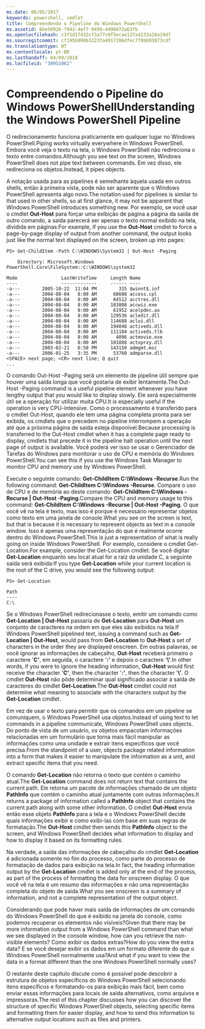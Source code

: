 ```yaml
---
ms.date: 06/05/2017
keywords: powershell, cmdlet
title: Compreendendo o Pipeline do Windows PowerShell
ms.assetid: 6be50926-7943-4ef7-9499-4490d72a63fb
ms.openlocfilehash: c3f1d17432cf3a77c0f5ecae137a4233a28a19d7
ms.sourcegitcommit: cf195b090b3223fa4917206dfec7f0b603873cdf
ms.translationtype: HT
ms.contentlocale: pt-BR
ms.lasthandoff: 04/09/2018
ms.locfileid: "30951062"
---
```

# <a name="understanding-the-windows-powershell-pipeline"></a><span data-ttu-id="0a7ed-103">Compreendendo o Pipeline do Windows PowerShell</span><span class="sxs-lookup"><span data-stu-id="0a7ed-103">Understanding the Windows PowerShell Pipeline</span></span>
<span data-ttu-id="0a7ed-104">O redirecionamento funciona praticamente em qualquer lugar no Windows PowerShell.</span><span class="sxs-lookup"><span data-stu-id="0a7ed-104">Piping works virtually everywhere in Windows PowerShell.</span></span> <span data-ttu-id="0a7ed-105">Embora você veja o texto na tela, o Windows PowerShell não redireciona o texto entre comandos.</span><span class="sxs-lookup"><span data-stu-id="0a7ed-105">Although you see text on the screen, Windows PowerShell does not pipe text between commands.</span></span> <span data-ttu-id="0a7ed-106">Em vez disso, ele redireciona os objetos.</span><span class="sxs-lookup"><span data-stu-id="0a7ed-106">Instead, it pipes objects.</span></span>

<span data-ttu-id="0a7ed-107">A notação usada para as pipelines é semelhante àquela usada em outros shells, então à primeira vista, pode não ser aparente que o Windows PowerShell apresenta algo novo.</span><span class="sxs-lookup"><span data-stu-id="0a7ed-107">The notation used for pipelines is similar to that used in other shells, so at first glance, it may not be apparent that Windows PowerShell introduces something new.</span></span> <span data-ttu-id="0a7ed-108">Por exemplo, se você usar o cmdlet **Out-Host** para forçar uma exibição de página a página da saída de outro comando, a saída parecerá ser apenas o texto normal exibido na tela, dividida em páginas:</span><span class="sxs-lookup"><span data-stu-id="0a7ed-108">For example, if you use the **Out-Host** cmdlet to force a page-by-page display of output from another command, the output looks just like the normal text displayed on the screen, broken up into pages:</span></span>

```
PS> Get-ChildItem -Path C:\WINDOWS\System32 | Out-Host -Paging

    Directory: Microsoft.Windows PowerShell.Core\FileSystem::C:\WINDOWS\system32

Mode                LastWriteTime     Length Name
----                -------------     ------ ----
-a---        2005-10-22  11:04 PM        315 $winnt$.inf
-a---        2004-08-04   8:00 AM      68608 access.cpl
-a---        2004-08-04   8:00 AM      64512 acctres.dll
-a---        2004-08-04   8:00 AM     183808 accwiz.exe
-a---        2004-08-04   8:00 AM      61952 acelpdec.ax
-a---        2004-08-04   8:00 AM     129536 acledit.dll
-a---        2004-08-04   8:00 AM     114688 aclui.dll
-a---        2004-08-04   8:00 AM     194048 activeds.dll
-a---        2004-08-04   8:00 AM     111104 activeds.tlb
-a---        2004-08-04   8:00 AM       4096 actmovie.exe
-a---        2004-08-04   8:00 AM     101888 actxprxy.dll
-a---        2003-02-21   6:50 PM     143150 admgmt.msc
-a---        2006-01-25   3:35 PM      53760 admparse.dll
<SPACE> next page; <CR> next line; Q quit
...
```

<span data-ttu-id="0a7ed-109">O comando Out-Host -Paging será um elemento de pipeline útil sempre que houver uma saída longa que você gostaria de exibir lentamente.</span><span class="sxs-lookup"><span data-stu-id="0a7ed-109">The Out-Host -Paging command is a useful pipeline element whenever you have lengthy output that you would like to display slowly.</span></span> <span data-ttu-id="0a7ed-110">Ele será especialmente útil se a operação for utilizar muita CPU.</span><span class="sxs-lookup"><span data-stu-id="0a7ed-110">It is especially useful if the operation is very CPU-intensive.</span></span> <span data-ttu-id="0a7ed-111">Como o processamento é transferido para o cmdlet Out-Host, quando ele tem uma página completa pronta para ser exibida, os cmdlets que o precedem no pipeline interrompem a operação até que a próxima página de saída esteja disponível.</span><span class="sxs-lookup"><span data-stu-id="0a7ed-111">Because processing is transferred to the Out-Host cmdlet when it has a complete page ready to display, cmdlets that precede it in the pipeline halt operation until the next page of output is available.</span></span> <span data-ttu-id="0a7ed-112">Você poderá ver isso se usar o Gerenciador de Tarefas do Windows para monitorar o uso de CPU e memória do Windows PowerShell.</span><span class="sxs-lookup"><span data-stu-id="0a7ed-112">You can see this if you use the Windows Task Manager to monitor CPU and memory use by Windows PowerShell.</span></span>

<span data-ttu-id="0a7ed-113">Execute o seguinte comando: **Get-ChildItem C:\\Windows -Recurse**.</span><span class="sxs-lookup"><span data-stu-id="0a7ed-113">Run the following command: **Get-ChildItem C:\\Windows -Recurse**.</span></span> <span data-ttu-id="0a7ed-114">Compare o uso de CPU e de memória ao deste comando: **Get-ChildItem C:\\Windows -Recurse | Out-Host -Paging**.</span><span class="sxs-lookup"><span data-stu-id="0a7ed-114">Compare the CPU and memory usage to this command: **Get-ChildItem C:\\Windows -Recurse | Out-Host -Paging**.</span></span> <span data-ttu-id="0a7ed-115">O que você vê na tela é texto, mas isso é porque é necessário representar objetos como texto em uma janela de console.</span><span class="sxs-lookup"><span data-stu-id="0a7ed-115">What you see on the screen is text, but that is because it is necessary to represent objects as text in a console window.</span></span> <span data-ttu-id="0a7ed-116">Isso é apenas uma representação do que é realmente ocorre dentro do Windows PowerShell.</span><span class="sxs-lookup"><span data-stu-id="0a7ed-116">This is just a representation of what is really going on inside Windows PowerShell.</span></span> <span data-ttu-id="0a7ed-117">Por exemplo, considere o cmdlet Get-Location.</span><span class="sxs-lookup"><span data-stu-id="0a7ed-117">For example, consider the Get-Location cmdlet.</span></span> <span data-ttu-id="0a7ed-118">Se você digitar **Get-Location** enquanto seu local atual for a raiz da unidade C, a seguinte saída será exibida:</span><span class="sxs-lookup"><span data-stu-id="0a7ed-118">If you type **Get-Location** while your current location is the root of the C drive, you would see the following output:</span></span>

```
PS> Get-Location

Path
----
C:\
```

<span data-ttu-id="0a7ed-119">Se o Windows PowerShell redirecionasse o texto, emitir um comando como **Get-Location | Out-Host** passaria de **Get-Location** para **Out-Host** um conjunto de caracteres na ordem em que eles são exibidos na tela.</span><span class="sxs-lookup"><span data-stu-id="0a7ed-119">If Windows PowerShell pipelined text, issuing a command such as **Get-Location | Out-Host**, would pass from **Get-Location** to **Out-Host** a set of characters in the order they are displayed onscreen.</span></span> <span data-ttu-id="0a7ed-120">Em outras palavras, se você ignorar as informações de cabeçalho, **Out-Host** receberá primeiro o caractere '**C'**, em seguida, o caractere '**:'** e depois o caractere '**\\'**.</span><span class="sxs-lookup"><span data-stu-id="0a7ed-120">In other words, if you were to ignore the heading information, **Out-Host** would first receive the character '**C'**, then the character '**:'**, then the character '**\\'**.</span></span> <span data-ttu-id="0a7ed-121">O cmdlet **Out-Host** não pôde determinar qual significado associar à saída de caracteres do cmdlet **Get-Location**.</span><span class="sxs-lookup"><span data-stu-id="0a7ed-121">The **Out-Host** cmdlet could not determine what meaning to associate with the characters output by the **Get-Location** cmdlet.</span></span>

<span data-ttu-id="0a7ed-122">Em vez de usar o texto para permitir que os comandos em um pipeline se comuniquem, o Windows PowerShell usa objetos.</span><span class="sxs-lookup"><span data-stu-id="0a7ed-122">Instead of using text to let commands in a pipeline communicate, Windows PowerShell uses objects.</span></span> <span data-ttu-id="0a7ed-123">Do ponto de vista de um usuário, os objetos empacotam informações relacionadas em um formulário que torna mais fácil manipular as informações como uma unidade e extrair itens específicos que você precisa.</span><span class="sxs-lookup"><span data-stu-id="0a7ed-123">From the standpoint of a user, objects package related information into a form that makes it easier to manipulate the information as a unit, and extract specific items that you need.</span></span>

<span data-ttu-id="0a7ed-124">O comando **Get-Location** não retorna o texto que contém o caminho atual.</span><span class="sxs-lookup"><span data-stu-id="0a7ed-124">The **Get-Location** command does not return text that contains the current path.</span></span> <span data-ttu-id="0a7ed-125">Ele retorna um pacote de informações chamado de um objeto **PathInfo** que contém o caminho atual juntamente com outras informações.</span><span class="sxs-lookup"><span data-stu-id="0a7ed-125">It returns a package of information called a **PathInfo** object that contains the current path along with some other information.</span></span> <span data-ttu-id="0a7ed-126">O cmdlet **Out-Host** envia então esse objeto **PathInfo** para a tela e o Windows PowerShell decide quais informações exibir e como exibi-las com base em suas regras de formatação.</span><span class="sxs-lookup"><span data-stu-id="0a7ed-126">The **Out-Host** cmdlet then sends this **PathInfo** object to the screen, and Windows PowerShell decides what information to display and how to display it based on its formatting rules.</span></span>

<span data-ttu-id="0a7ed-127">Na verdade, a saída das informações de cabeçalho do cmdlet **Get-Location** é adicionada somente no fim do processo, como parte do processo de formatação de dados para exibição na tela.</span><span class="sxs-lookup"><span data-stu-id="0a7ed-127">In fact, the heading information output by the **Get-Location** cmdlet is added only at the end of the process, as part of the process of formatting the data for onscreen display.</span></span> <span data-ttu-id="0a7ed-128">O que você vê na tela é um resumo das informações e não uma representação completa do objeto de saída.</span><span class="sxs-lookup"><span data-stu-id="0a7ed-128">What you see onscreen is a summary of information, and not a complete representation of the output object.</span></span>

<span data-ttu-id="0a7ed-129">Considerando que pode haver mais saída de informações de um comando do Windows PowerShell do que é exibido na janela do console, como podemos recuperar os elementos não visíveis?</span><span class="sxs-lookup"><span data-stu-id="0a7ed-129">Given that there may be more information output from a Windows PowerShell command than what we see displayed in the console window, how can you retrieve the non-visible elements?</span></span> <span data-ttu-id="0a7ed-130">Como exibir os dados extras?</span><span class="sxs-lookup"><span data-stu-id="0a7ed-130">How do you view the extra data?</span></span> <span data-ttu-id="0a7ed-131">E se você desejar exibir os dados em um formato diferente do que o Windows PowerShell normalmente usa?</span><span class="sxs-lookup"><span data-stu-id="0a7ed-131">And what if you want to view the data in a format different than the one Windows PowerShell normally uses?</span></span>

<span data-ttu-id="0a7ed-132">O restante deste capítulo discute como é possível pode descobrir a estrutura de objetos específicos do Windows PowerShell selecionando itens específicos e formatando-os para exibição mais fácil, bem como enviar essas informações para locais de saída alternativos, como arquivos e impressoras.</span><span class="sxs-lookup"><span data-stu-id="0a7ed-132">The rest of this chapter discusses how you can discover the structure of specific Windows PowerShell objects, selecting specific items and formatting them for easier display, and how to send this information to alternative output locations such as files and printers.</span></span>